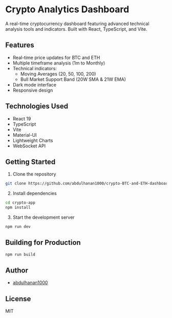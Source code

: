 # Crypto Analytics Dashboard

A real-time cryptocurrency dashboard featuring advanced technical analysis tools and indicators. Built with React, TypeScript, and Vite.

## Features

- Real-time price updates for BTC and ETH
- Multiple timeframe analysis (1m to Monthly)
- Technical indicators:
  - Moving Averages (20, 50, 100, 200)
  - Bull Market Support Band (20W SMA & 21W EMA)
- Dark mode interface
- Responsive design

## Technologies Used

- React 19
- TypeScript
- Vite
- Material-UI
- Lightweight Charts
- WebSocket API

## Getting Started

1. Clone the repository
```bash
git clone https://github.com/abdulhanan1000/crypto-BTC-and-ETH-dashboard.git
```

2. Install dependencies
```bash
cd crypto-app
npm install
```

3. Start the development server
```bash
npm run dev
```

## Building for Production

```bash
npm run build
```

## Author

- [abdulhanan1000](https://github.com/abdulhanan1000)

## License

MIT
